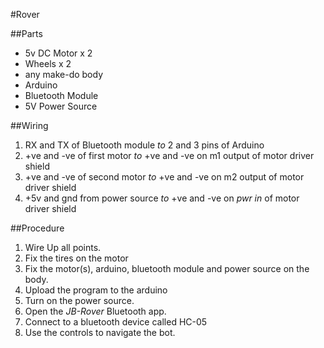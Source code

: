 #Rover

##Parts

- 5v DC Motor x 2
- Wheels x 2 
- any make-do body
- Arduino
- Bluetooth Module
- 5V Power Source

##Wiring

1. RX and TX of Bluetooth module *to* 2 and 3 pins of Arduino
2. +ve and -ve of first motor *to* +ve and -ve on m1 output of motor driver shield
3. +ve and -ve of second motor *to* +ve and -ve on m2 output of motor driver shield
4. +5v and gnd from power source *to* +ve and -ve on _pwr in_ of motor driver shield

##Procedure

1. Wire Up all points.
2. Fix the tires on the motor
3. Fix the motor(s), arduino, bluetooth module and power source on the body.
4. Upload the program to the arduino
5. Turn on the power source.
6. Open the _JB-Rover_ Bluetooth app.
7. Connect to a bluetooth device called HC-05
8. Use the controls to navigate the bot.
